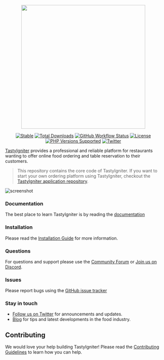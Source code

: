 <p align="center"><a href="https://tastyigniter" target="_blank"><img src="https://tastyigniter.com/images/logos/logo-padded.png" width="400"></a></p>

<p align="center">
<a href="https://packagist.org/packages/tastyigniter/core"><img src="https://img.shields.io/packagist/v/tastyigniter/core.svg?label=Stable&style=flat-square" alt="Stable"></a>
<a href="https://packagist.org/packages/tastyigniter/core"><img src="https://poser.pugx.org/tastyigniter/core/downloads" alt="Total Downloads"></a>
<a href="https://packagist.org/packages/tastyigniter/core"><img src="https://github.com/tastyigniter/core/actions/workflows/pipeline.yml/badge.svg" alt="GitHub Workflow Status"></a>
<a href="https://github.com/tastyigniter/core/blob/master/LICENSE.txt"><img src="https://img.shields.io/github/license/tastyigniter/core.svg?label=License&style=flat-square" alt="License"></a>
<a href="https://github.com/tastyigniter/TastyIgniter" title="PHP Versions Supported"><img alt="PHP Versions Supported" src="https://img.shields.io/badge/php-8.3%20to%208.4-777bb3.svg?logo=php&logoColor=white&labelColor=555555"></a>
<a href="https://twitter.com/TastyIgniter"><img src="https://img.shields.io/twitter/follow/TastyIgniter.svg?label=Follow" alt="Twitter"></a>
</p>

[TastyIgniter](https://tastyigniter.com/) provides a professional and reliable platform for restaurants wanting to offer
online food ordering and table reservation to their customers.

> This repository contains the core code of TastyIgniter. If you want to start your own ordering platform using TastyIgniter, checkout the [TastyIgniter application repository](https://github.com/tastyigniter/TastyIgniter).

![screenshot](https://tastyigniter.com/images/mockups/v4/Menus.png)

### Documentation
The best place to learn TastyIgniter is by reading the [documentation](https://tastyigniter.com/docs)

### Installation
Please read the [Installation Guide](https://tastyigniter.com/docs/installation) for more information.

### Questions
For questions and support please use the [Community Forum](https://forum.tastyigniter.com) or [Join us on Discord](https://tastyigniter.com/discord).

### Issues
Please report bugs using the [GitHub issue tracker](https://github.com/tastyigniter/TastyIgniter/issues)

### Stay in touch
- [Follow us on Twitter](https://twitter.com/tastyigniter/) for announcements and updates.
- [Blog](https://tastyigniter.com/blog) for tips and latest developments in the food industry.

## Contributing
We would love your help building TastyIgniter! Please read the [Contributing Guidelines](.github/CONTRIBUTING.md) to learn how you can help.
